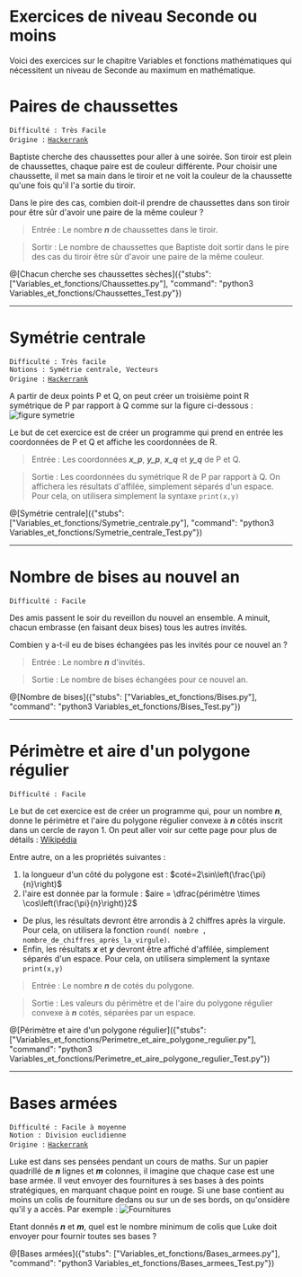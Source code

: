 # Exercices de niveau Seconde ou moins

Voici des exercices sur le chapitre Variables et fonctions mathématiques qui nécessitent un niveau de Seconde au maximum en mathématique.

# Paires de chaussettes
`Difficulté : Très Facile`  
`Origine :` [`Hackerrank`](https://www.hackerrank.com/challenges/maximum-draws/problem)

Baptiste cherche des chaussettes pour aller à une soirée. Son tiroir est plein de chaussettes, chaque paire est de couleur différente. Pour choisir une chaussette, il met sa main dans le tiroir et ne voit la couleur de la chaussette qu'une fois qu'il l'a sortie du tiroir.

Dans le pire des cas, combien doit-il prendre de chaussettes dans son tiroir pour être sûr d'avoir une paire de la même couleur ?

> Entrée : Le nombre ***n*** de chaussettes dans le tiroir.

> Sortir : Le nombre de chaussettes que Baptiste doit sortir dans le pire des cas du tiroir être sûr d'avoir une paire de la même couleur.

@[Chacun cherche ses chaussettes sèches]({"stubs": ["Variables_et_fonctions/Chaussettes.py"], "command": "python3 Variables_et_fonctions/Chaussettes_Test.py"})

---

# Symétrie centrale
`Difficulté : Très facile`  
`Notions : Symétrie centrale, Vecteurs`  
`Origine :` [`Hackerrank`](https://www.hackerrank.com/challenges/find-point/problem)

A partir de deux points P et Q, on peut créer un troisième point R symétrique de P par rapport à Q comme sur la figure ci-dessous :
![figure symetrie](https://s3.amazonaws.com/hr-challenge-images/128/1476207535-debed1b871-find-point-1122.png)

Le but de cet exercice est de créer un programme qui prend en entrée les coordonnées de P et Q et affiche les coordonnées de R.

> Entrée : Les coordonnées ***x_p***, ***y_p***, ***x_q*** et ***y_q*** de P et Q.

> Sortie : Les coordonnées du symétrique R de P par rapport à Q. On affichera les résultats d'affilée, simplement séparés d'un espace. Pour cela, on utilisera simplement la syntaxe `print(x,y)`

@[Symétrie centrale]({"stubs": ["Variables_et_fonctions/Symetrie_centrale.py"], "command": "python3 Variables_et_fonctions/Symetrie_centrale_Test.py"})

---

# Nombre de bises au nouvel an
`Difficulté : Facile`

Des amis passent le soir du reveillon du nouvel an ensemble. A minuit, chacun embrasse (en faisant deux bises) tous les autres invités.

Combien y a-t-il eu de bises échangées pas les invités pour ce nouvel an ?

> Entrée : Le nombre ***n*** d'invités.

> Sortie : Le nombre de bises échangées pour ce nouvel an.

@[Nombre de bises]({"stubs": ["Variables_et_fonctions/Bises.py"], "command": "python3 Variables_et_fonctions/Bises_Test.py"})

---

# Périmètre et aire d'un polygone régulier
`Difficulté : Facile`

Le but de cet exercice est de créer un programme qui, pour un nombre ***n***, donne le périmètre et l'aire du polygone régulier convexe à ***n*** côtés inscrit dans un cercle de rayon 1.
On peut aller voir sur cette page pour plus de détails : [Wikipédia](https://fr.wikipedia.org/wiki/Polygone_r%C3%A9gulier#Polygones_r%C3%A9guliers_convexes)

Entre autre, on a les propriétés suivantes :
1. la longueur d'un côté  du polygone est : $`coté=2\sin\left(\frac{\pi}{n}\right)`$
2. l'aire est donnée par la formule : $`aire = \dfrac{périmètre \times \cos\left(\frac{\pi}{n}\right)}2`$

+ De plus, les résultats devront être arrondis à 2 chiffres après la virgule. Pour cela, on utilisera la fonction `round( nombre , nombre_de_chiffres_après_la_virgule)`.
+ Enfin, les résultats ***x*** et ***y*** devront être affiché d'affilée, simplement séparés d'un espace. Pour cela, on utilisera simplement la syntaxe `print(x,y)`

> Entrée : Le nombre ***n*** de cotés du polygone.

> Sortie : Les valeurs du périmètre et de l'aire du polygone régulier convexe à ***n*** cotés, séparées par un espace.

@[Périmètre et aire d'un polygone régulier]({"stubs": ["Variables_et_fonctions/Perimetre_et_aire_polygone_regulier.py"], "command": "python3 Variables_et_fonctions/Perimetre_et_aire_polygone_regulier_Test.py"})

---

# Bases armées
`Difficulté : Facile à moyenne`  
`Notion : Division euclidienne`  
`Origine :` [`Hackerrank`](https://www.hackerrank.com/challenges/game-with-cells/problem)

Luke est dans ses pensées pendant un cours de maths. Sur un papier quadrillé de ***n*** lignes et ***m*** colonnes, il imagine que chaque case est une base armée. Il veut envoyer des fournitures à ses bases à des points stratégiques, en marquant chaque point en rouge. Si une base contient au moins un colis de fourniture dedans ou sur un de ses bords, on qu'onsidère qu'il y a accès. Par exemple : 
![Fournitures](https://s3.amazonaws.com/hr-challenge-images/0/1479944215-79f12638a7-example-army-game.png)

Etant donnés ***n*** et ***m***, quel est le nombre minimum de colis que Luke doit envoyer pour fournir toutes ses bases ?

@[Bases armées]({"stubs": ["Variables_et_fonctions/Bases_armees.py"], "command": "python3 Variables_et_fonctions/Bases_armees_Test.py"})

